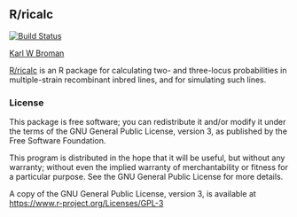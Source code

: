 ## R/ricalc

[![Build Status](https://travis-ci.org/kbroman/ricalc.svg?branch=master)](https://travis-ci.org/kbroman/ricalc)

[Karl W Broman](https://kbroman.org)

[R/ricalc](https://github.com/kbroman/ricalc) is an R package for
calculating two- and three-locus probabilities in multiple-strain
recombinant inbred lines, and for simulating such lines.

### License

This package is free software; you can redistribute it and/or modify it
under the terms of the GNU General Public License, version 3, as
published by the Free Software Foundation.

This program is distributed in the hope that it will be useful, but
without any warranty; without even the implied warranty of
merchantability or fitness for a particular purpose.  See the GNU
General Public License for more details.

A copy of the GNU General Public License, version 3, is available at
<https://www.r-project.org/Licenses/GPL-3>
